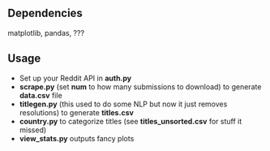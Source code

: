 ## Dependencies
matplotlib, pandas, ???

## Usage
+ Set up your Reddit API in __auth.py__ 
+ __scrape.py__ (set __num__ to how many submissions to download) to generate __data.csv__ file
+ __titlegen.py__ (this used to do some NLP but now it just removes resolutions) to generate __titles.csv__
+ __country.py__ to categorize titles (see __titles_unsorted.csv__ for stuff it missed)
+ __view_stats.py__ outputs fancy plots
